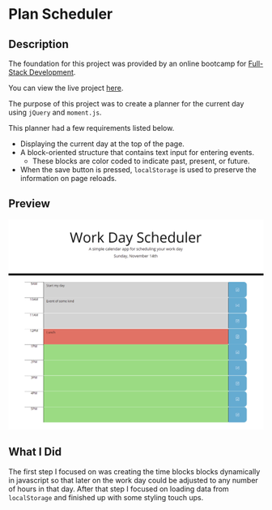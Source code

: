 # Plan Scheduler

## Description

The foundation for this project was provided by an online bootcamp for [Full-Stack Development](https://bootcamps.vanderbilt.edu/coding/online/landing/). 

You can view the live project [here](https://joelkovalcson.github.io/Plan-Scheduler/).

The purpose of this project was to create a planner for the current day using `jQuery` and `moment.js`.

This planner had a few requirements listed below.
* Displaying the current day at the top of the page.
* A block-oriented structure that contains text input for entering events.
  - These blocks are color coded to indicate past, present, or future.
* When the save button is pressed, `localStorage` is used to preserve the information on page reloads.

## Preview

![Plan Scheduler Preview Image](https://github.com/JoelKovalcson/Plan-Scheduler/blob/main/assets/images/readme-preview.png)

## What I Did

The first step I focused on was creating the time blocks blocks dynamically in javascript so that later on the work day could be adjusted to any number of hours in that day. After that step I focused on loading data from `localStorage` and finished up with some styling touch ups.